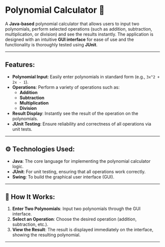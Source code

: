 #  **Polynomial Calculator** 📐

A **Java-based** polynomial calculator that allows users to input two polynomials, perform selected operations (such as addition, subtraction, multiplication, or division) and see the results instantly. The application is designed with an intuitive **GUI interface** for ease of use and the functionality is thoroughly tested using **JUnit**.

---

##  **Features**:
- **Polynomial Input**: Easily enter polynomials in standard form (e.g., `3x^2 + 2x - 1`).
- **Operations**: Perform a variety of operations such as:
  - **Addition**
  - **Subtraction**
  - **Multiplication**
  - **Division**
- **Result Display**: Instantly see the result of the operation on the polynomials.
- **JUnit Testing**: Ensure reliability and correctness of all operations via unit tests.

---

## ⚙️ **Technologies Used**:
- **Java**: The core language for implementing the polynomial calculator logic.
- **JUnit**: For unit testing, ensuring that all operations work correctly.
- **Swing**: To build the graphical user interface (GUI).
  
---

## 📝 **How It Works**:
1. **Enter Two Polynomials**: Input two polynomials through the GUI interface.
2. **Select an Operation**: Choose the desired operation (addition, subtraction, etc.).
3. **View the Result**: The result is displayed immediately on the interface, showing the resulting polynomial.

---



